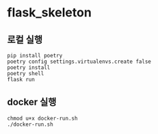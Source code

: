 # flask_skeleton

## 로컬 실행

```shell
pip install poetry
poetry config settings.virtualenvs.create false
poetry install
poetry shell
flask run
```

## docker 실행

```shell
chmod u+x docker-run.sh
./docker-run.sh
```